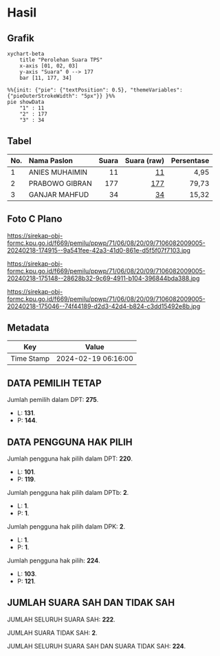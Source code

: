 # Hasil

## Grafik

```mermaid
xychart-beta
    title "Perolehan Suara TPS"
    x-axis [01, 02, 03]
    y-axis "Suara" 0 --> 177
    bar [11, 177, 34]
```

```mermaid
%%{init: {"pie": {"textPosition": 0.5}, "themeVariables": {"pieOuterStrokeWidth": "5px"}} }%%
pie showData
    "1" : 11
    "2" : 177
    "3" : 34
```

## Tabel

| No. | Nama Paslon    | Suara | Suara (raw) | Persentase |
|:--- |:-------------- | -----:| -----------:| ----------:|
| 1   | ANIES MUHAIMIN | 11    | [11][p-1]   | 4,95       |
| 2   | PRABOWO GIBRAN | 177   | [177][p-2]  | 79,73      |
| 3   | GANJAR MAHFUD  | 34    | [34][p-3]   | 15,32      |


[p-1]: https://github.com/gigit-pemilu/pemilu-2024-71-sulawesi-utara/blob/main/pilpres/hitung-suara/sub/71-sulawesi-utara/sub/06-minahasa-utara/sub/08-kalawat/sub/2009-kawangkoan-baru/sub/005-tps/sub/paslon-1.txt
[p-2]: https://github.com/gigit-pemilu/pemilu-2024-71-sulawesi-utara/blob/main/pilpres/hitung-suara/sub/71-sulawesi-utara/sub/06-minahasa-utara/sub/08-kalawat/sub/2009-kawangkoan-baru/sub/005-tps/sub/paslon-2.txt
[p-3]: https://github.com/gigit-pemilu/pemilu-2024-71-sulawesi-utara/blob/main/pilpres/hitung-suara/sub/71-sulawesi-utara/sub/06-minahasa-utara/sub/08-kalawat/sub/2009-kawangkoan-baru/sub/005-tps/sub/paslon-3.txt

## Foto C Plano

https://sirekap-obj-formc.kpu.go.id/f669/pemilu/ppwp/71/06/08/20/09/7106082009005-20240218-174915--9a541fee-42a3-41d0-861e-d5f5f07f7103.jpg

https://sirekap-obj-formc.kpu.go.id/f669/pemilu/ppwp/71/06/08/20/09/7106082009005-20240218-175148--28628b32-9c69-4911-b104-396844bda388.jpg

https://sirekap-obj-formc.kpu.go.id/f669/pemilu/ppwp/71/06/08/20/09/7106082009005-20240218-175046--74f44189-d2d3-42d4-b824-c3dd15492e8b.jpg


## Metadata

| Key        | Value               |
| ---------- | ------------------- |
| Time Stamp | 2024-02-19 06:16:00 |


## DATA PEMILIH TETAP

Jumlah pemilih dalam DPT: **275**.
 * L: **131**.
 * P: **144**.

## DATA PENGGUNA HAK PILIH

Jumlah pengguna hak pilih dalam DPT: **220**.
 * L: **101**.
 * P: **119**.

Jumlah pengguna hak pilih dalam DPTb: **2**.
 * L: **1**.
 * P: **1**.

Jumlah pengguna hak pilih dalam DPK: **2**.
 * L: **1**.
 * P: **1**.

Jumlah pengguna hak pilih: **224**.
 * L: **103**.
 * P: **121**.

## JUMLAH SUARA SAH DAN TIDAK SAH

JUMLAH SELURUH SUARA SAH: **222**.

JUMLAH SUARA TIDAK SAH: **2**.

JUMLAH SELURUH SUARA SAH DAN SUARA TIDAK SAH: **224**.


